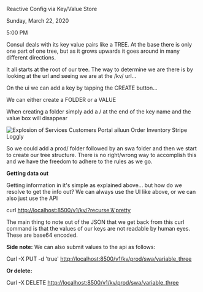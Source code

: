 Reactive Config via Key/Value Store

Sunday, March 22, 2020

5:00 PM

Consul deals with its key value pairs like a TREE. At the base there is only one part of one tree, but as it grows upwards it goes around in many different directions.

It all starts at the root of our tree. The way to determine we are there is by looking at the url and seeing we are at the /kv/ url...

On the ui we can add a key by tapping the CREATE button...

We can either create a FOLDER or a VALUE

When creating a folder simply add a / at the end of the key name and the value box will disappear

![Explosion of Services Customers Portal ailuun Order Inventory Stripe Loggly ](002_Reactive_Config_via_Key-Value_Store_000.png)

So we could add a prod/ folder followed by an swa folder and then we start to create our tree structure. There is no right/wrong way to accomplish this and we have the freedom to adhere to the rules as we go.

**Getting data out**

Getting information in it\'s simple as explained above... but how do we resolve to get the info out? We can always use the UI like above, or we can also just use the API

curl <http://localhost:8500/v1/kv/?recurse'&'pretty>

The main thing to note out of the JSON that we get back from this curl command is that the values of our keys are not readable by human eyes. These are base64 encoded.

**Side note:** We can also submit values to the api as follows:

Curl -X PUT -d \'true\' <http://localhost:8500/v1/kv/prod/swa/variable_three>

**Or delete:**

Curl -X DELETE <http://localhost:8500/v1/kv/prod/swa/variable_three>
